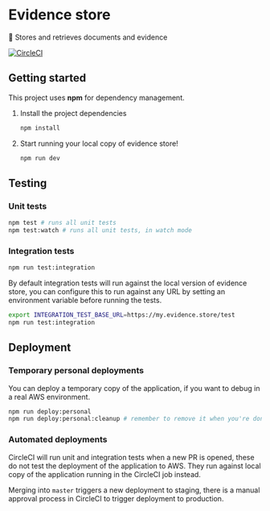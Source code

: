 # Evidence store

🎒 Stores and retrieves documents and evidence

[![CircleCI](https://circleci.com/gh/LBHackney-IT/housing-needs-evidence-store.svg?style=svg)](https://circleci.com/gh/LBHackney-IT/housing-needs-evidence-store)

## Getting started

This project uses **npm** for dependency management.

1.  Install the project dependencies
    ```bash
    npm install
    ```
2.  Start running your local copy of evidence store!
    ```bash
    npm run dev
    ```

## Testing

### Unit tests

```bash
npm test # runs all unit tests
npm test:watch # runs all unit tests, in watch mode
```

### Integration tests

```bash
npm run test:integration
```

By default integration tests will run against the local version of evidence store, you can configure this to run against any URL by setting an environment variable before running the tests.

```bash
export INTEGRATION_TEST_BASE_URL=https://my.evidence.store/test
npm run test:integration
```

## Deployment

### Temporary personal deployments

You can deploy a temporary copy of the application, if you want to debug in a real AWS environment.

```bash
npm run deploy:personal
npm run deploy:personal:cleanup # remember to remove it when you're done!
```

### Automated deployments

CircleCI will run unit and integration tests when a new PR is opened, these do not test the deployment of the application to AWS. They run against local copy of the application running in the CircleCI job instead.

Merging into `master` triggers a new deployment to staging, there is a manual approval process in CircleCI to trigger deployment to production.
